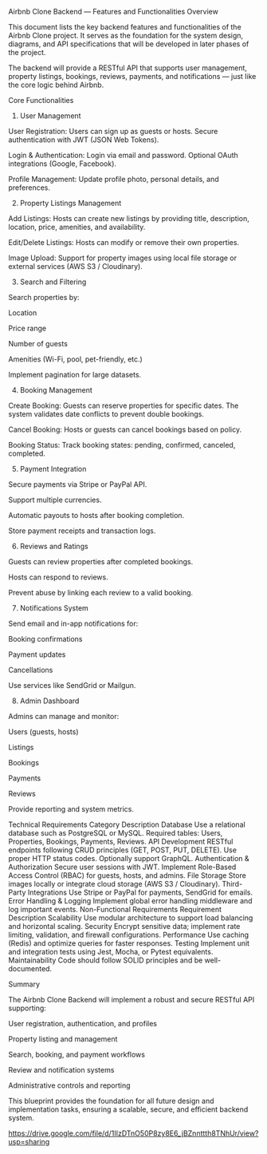 Airbnb Clone Backend — Features and Functionalities
 Overview

This document lists the key backend features and functionalities of the Airbnb Clone project.
It serves as the foundation for the system design, diagrams, and API specifications that will be developed in later phases of the project.

The backend will provide a RESTful API that supports user management, property listings, bookings, reviews, payments, and notifications — just like the core logic behind Airbnb.

Core Functionalities
1. User Management

User Registration:
Users can sign up as guests or hosts.
Secure authentication with JWT (JSON Web Tokens).

Login & Authentication:
Login via email and password.
Optional OAuth integrations (Google, Facebook).

Profile Management:
Update profile photo, personal details, and preferences.

2. Property Listings Management

Add Listings:
Hosts can create new listings by providing title, description, location, price, amenities, and availability.

Edit/Delete Listings:
Hosts can modify or remove their own properties.

Image Upload:
Support for property images using local file storage or external services (AWS S3 / Cloudinary).

3. Search and Filtering

Search properties by:

Location

Price range

Number of guests

Amenities (Wi-Fi, pool, pet-friendly, etc.)

Implement pagination for large datasets.

4. Booking Management

Create Booking:
Guests can reserve properties for specific dates.
The system validates date conflicts to prevent double bookings.

Cancel Booking:
Hosts or guests can cancel bookings based on policy.

Booking Status:
Track booking states: pending, confirmed, canceled, completed.

5. Payment Integration

Secure payments via Stripe or PayPal API.

Support multiple currencies.

Automatic payouts to hosts after booking completion.

Store payment receipts and transaction logs.

6. Reviews and Ratings

Guests can review properties after completed bookings.

Hosts can respond to reviews.

Prevent abuse by linking each review to a valid booking.

7. Notifications System

Send email and in-app notifications for:

Booking confirmations

Payment updates

Cancellations

Use services like SendGrid or Mailgun.

8. Admin Dashboard

Admins can manage and monitor:

Users (guests, hosts)

Listings

Bookings

Payments

Reviews

Provide reporting and system metrics.

 Technical Requirements
Category	Description
Database	Use a relational database such as PostgreSQL or MySQL. Required tables: Users, Properties, Bookings, Payments, Reviews.
API Development	RESTful endpoints following CRUD principles (GET, POST, PUT, DELETE). Use proper HTTP status codes. Optionally support GraphQL.
Authentication & Authorization	Secure user sessions with JWT. Implement Role-Based Access Control (RBAC) for guests, hosts, and admins.
File Storage	Store images locally or integrate cloud storage (AWS S3 / Cloudinary).
Third-Party Integrations	Use Stripe or PayPal for payments, SendGrid for emails.
Error Handling & Logging	Implement global error handling middleware and log important events.
 Non-Functional Requirements
Requirement	Description
Scalability	Use modular architecture to support load balancing and horizontal scaling.
Security	Encrypt sensitive data; implement rate limiting, validation, and firewall configurations.
Performance	Use caching (Redis) and optimize queries for faster responses.
Testing	Implement unit and integration tests using Jest, Mocha, or Pytest equivalents.
Maintainability	Code should follow SOLID principles and be well-documented.

Summary

The Airbnb Clone Backend will implement a robust and secure RESTful API supporting:

User registration, authentication, and profiles

Property listing and management

Search, booking, and payment workflows

Review and notification systems

Administrative controls and reporting

This blueprint provides the foundation for all future design and implementation tasks, ensuring a scalable, secure, and efficient backend system.


https://drive.google.com/file/d/1IIzDTnO50P8zy8E6_jBZnnttth8TNhUr/view?usp=sharing
